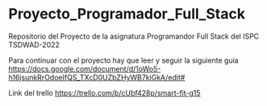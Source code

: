 # Proyecto_Programador_Full_Stack
Repositorio del Proyecto de la asignatura Programandor Full Stack del ISPC TSDWAD-2022

Para continuar con el proyecto hay que leer y seguir la siguiente guia
https://docs.google.com/document/d/1oWo5-h16jsunkRrOdoeIfQS_TXcD0UZbZHyWB7kiGkA/edit#

Link del trello
https://trello.com/b/cUbf428p/smart-fit-g15

